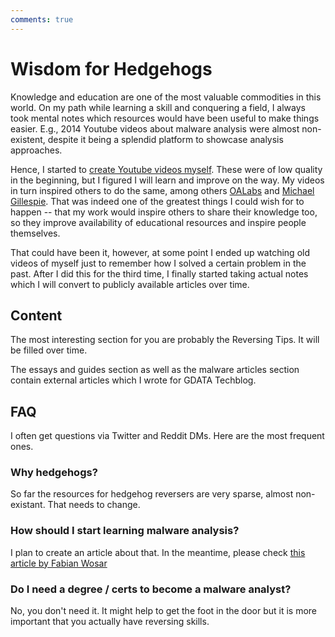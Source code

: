 ```yaml
---
comments: true
---
```


# Wisdom for Hedgehogs

Knowledge and education are one of the most valuable commodities in this world. On my path while learning a skill and conquering a field, I always took mental notes which resources would have been useful to make things easier. E.g., 2014 Youtube videos about malware analysis were almost non-existent, despite it being a splendid platform to showcase analysis approaches.

Hence, I started to [create Youtube videos myself](https://www.youtube.com/channel/UCVFXrUwuWxNlm6UNZtBLJ-A). These were of low quality in the beginning, but I figured I will learn and improve on the way. My videos in turn inspired others to do the same, among others [OALabs](https://www.youtube.com/@OALABS/videos) and [Michael Gillespie](https://www.youtube.com/@Demonslay335/videos). That was indeed one of the greatest things I could wish for to happen -- that my work would inspire others to share their knowledge too, so they improve availability of educational resources and inspire people themselves.

That could have been it, however, at some point I ended up watching old videos of myself just to remember how I solved a certain problem in the past. After I did this for the third time, I finally started taking actual notes which I will convert to publicly available articles over time.

## Content

The most interesting section for you are probably the Reversing Tips. It will be filled over time.

The essays and guides section as well as the malware articles section contain external articles which I wrote for GDATA Techblog.

## FAQ

I often get questions via Twitter and Reddit DMs. Here are the most frequent ones.

### Why hedgehogs?

So far the resources for hedgehog reversers are very sparse, almost non-existant. That needs to change.

### How should I start learning malware analysis?

I plan to create an article about that. In the meantime, please check [this article by Fabian Wosar](https://github.com/fwosar/malware-analysis-resources)

### Do I need a degree / certs to become a malware analyst?

No, you don't need it. It might help to get the foot in the door but it is more important that you actually have reversing skills.